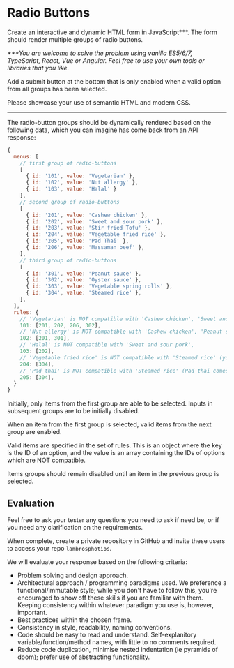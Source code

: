 # Radio Buttons

Create an interactive and dynamic HTML form in JavaScript\*\*\*. The form should render multiple groups of radio buttons.

_\*\*\*You are welcome to solve the problem using vanilla ES5/6/7, TypeScript, React, Vue or Angular. Feel free to use your own tools or libraries that you like._

Add a submit button at the bottom that is only enabled when a valid option from all groups has been selected.

Please showcase your use of semantic HTML and modern CSS.

---

The radio-button groups should be dynamically rendered based on the following data, which you can imagine has come back from an API response:

```javascript
{
  menus: [
    // first group of radio-buttons
    [
      { id: '101', value: 'Vegetarian' },
      { id: '102', value: 'Nut allergy' },
      { id: '103', value: 'Halal' }
    ],
    // second group of radio-buttons
    [
      { id: '201', value: 'Cashew chicken' },
      { id: '202', value: 'Sweet and sour pork' },
      { id: '203', value: 'Stir fried Tofu' },
      { id: '204', value: 'Vegetable fried rice' },
      { id: '205', value: 'Pad Thai' },
      { id: '206', value: 'Massaman beef' },
    ],
    // third group of radio-buttons
    [
      { id: '301', value: 'Peanut sauce' },
      { id: '302', value: 'Oyster sauce' },
      { id: '303', value: 'Vegetable spring rolls' },
      { id: '304', value: 'Steamed rice' },
    ],
  ],
  rules: {
    // 'Vegetarian' is NOT compatible with 'Cashew chicken', 'Sweet and sour pork', 'Massaman beef', 'Oyster sauce'
    101: [201, 202, 206, 302],
    // 'Nut allergy' is NOT compatible with 'Cashew chicken', 'Peanut sauce',
    102: [201, 301],
    // 'Halal' is NOT compatible with 'Sweet and sour pork',
    103: [202],
    // 'Vegetable fried rice' is NOT compatible with 'Steamed rice' (you don't need more rice... carb overload),
    204: [304],
    // 'Pad thai' is NOT compatible with 'Steamed rice' (Pad thai comes with noodles),
    205: [304],
  }
}
```

Initially, only items from the first group are able to be selected. Inputs in subsequent groups are to be initially disabled.

When an item from the first group is selected, valid items from the next group are enabled.

Valid items are specified in the set of rules. This is an object where the key is the ID of an option, and the value is an array containing the IDs of options which are NOT compatible.

Items groups should remain disabled until an item in the previous group is selected.

## Evaluation

Feel free to ask your tester any questions you need to ask if need be, or if you need any clarification on the requirements.

When complete, create a private repository in GitHub and invite these users to access your repo `lambrosphotios`.

We will evaluate your response based on the following criteria:

- Problem solving and design approach.
- Architectural approach / programming paradigms used. We preference a functional/immutable style; while you don't have to follow this, you're encouraged to show off these skills if you are familiar with them. Keeping consistency within whatever paradigm you use is, however, important.
- Best practices within the chosen frame.
- Consistency in style, readability, naming conventions.
- Code should be easy to read and understand. Self-explanitory variable/function/method names, with little to no comments required.
- Reduce code duplication, minimise nested indentation (ie pyramids of doom); prefer use of abstracting functionality.
